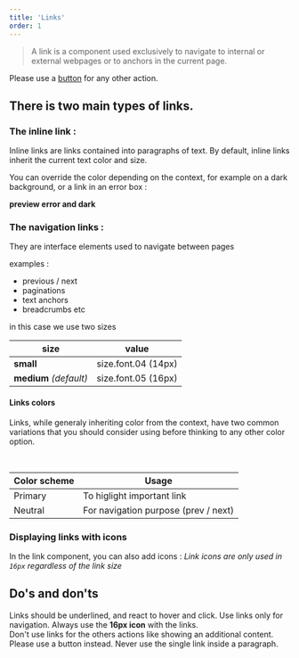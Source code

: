 ```yaml
---
title: 'Links'
order: 1
---
```


> A link is a component used exclusively to navigate to internal or external webpages or to anchors in the current page.

Please use a [button](/Components/Buttons/) for any other action.

## There is two main types of links.

### The inline link :

Inline links are links contained into paragraphs of text. By default, inline links inherit the current text color and size.

You can override the color depending on the context, for example on a dark background, or a link in an error box :

**preview error and dark**

### The navigation links :

They are interface elements used to navigate between pages

examples :

- previous / next
- paginations
- text anchors
- breadcrumbs
  etc

in this case we use two sizes

| size                   | value               |
| ---------------------- | ------------------- |
| **small**              | size.font.04 (14px) |
| **medium** _(default)_ | size.font.05 (16px) |

<preview path="src/pages/Components/Links/previews/link-sizes" nude=true></preview>

#### Links colors

Links, while generaly inheriting color from the context, have two common variations that you should consider using before thinking to any other color option.

<preview path="src/pages/Components/Links/previews/link-styles" nude=true></preview>

<br>

| Color scheme | Usage                                |
| ------------ | ------------------------------------ |
| Primary      | To higlight important link           |
| Neutral      | For navigation purpose (prev / next) |

### Displaying links with icons

In the link component, you can also add icons :
_Link icons are only used in `16px` regardless of the link size_

<preview path="src/pages/Components/Links/previews/link-icon" nude=true></preview>

## Do's and don'ts

<hintitem>
    Links should be underlined, and react to hover and click.
</hintitem>

<hintitem>
    Use links only for navigation.
</hintitem>

<hintitem>
    Always use the <b>16px icon</b> with the links.<br>
</hintitem>

<hint type="do" title="Use inline links inside a paragraph, and navigation links outside.">
    <preview path="src/pages/Components/Links/previews/link-dont" nude=true ></preview>
</hint>

<hintitem dont="true">
    Don't use links for the others actions like showing an additional content. Please use a button instead.

</hintitem>

<hintitem dont="true">
    Never use the single link inside a paragraph.
</hintitem>

